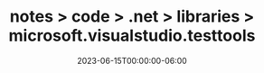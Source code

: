---
title: notes > code > .net > libraries > microsoft.visualstudio.testtools
date: 2023-06-15T00:00:00-06:00
draft: false
---